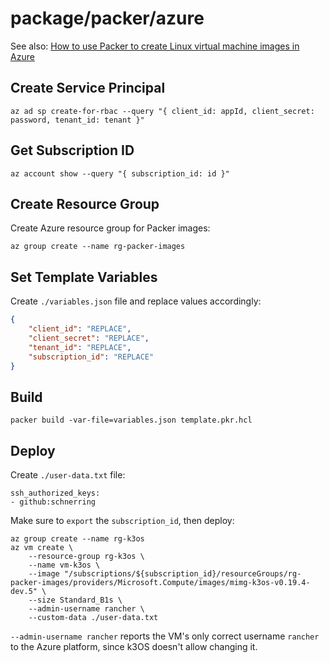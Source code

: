 # package/packer/azure

See also: [How to use Packer to create Linux virtual machine images in Azure](https://docs.microsoft.com/en-us/azure/virtual-machines/linux/build-image-with-packer)

## Create Service Principal

``` shell
az ad sp create-for-rbac --query "{ client_id: appId, client_secret: password, tenant_id: tenant }"
```

## Get Subscription ID

``` shell
az account show --query "{ subscription_id: id }"
```

## Create Resource Group

Create Azure resource group for Packer images:

``` shell
az group create --name rg-packer-images
```

## Set Template Variables

Create `./variables.json` file and replace values accordingly:

``` json
{
    "client_id": "REPLACE",
    "client_secret": "REPLACE",
    "tenant_id": "REPLACE",
    "subscription_id": "REPLACE"
}
```

## Build

``` shell
packer build -var-file=variables.json template.pkr.hcl
```

## Deploy

Create `./user-data.txt` file:

``` text
ssh_authorized_keys:
- github:schnerring
```

Make sure to `export` the `subscription_id`, then deploy:

``` shell
az group create --name rg-k3os
az vm create \
    --resource-group rg-k3os \
    --name vm-k3os \
    --image "/subscriptions/${subscription_id}/resourceGroups/rg-packer-images/providers/Microsoft.Compute/images/mimg-k3os-v0.19.4-dev.5" \
    --size Standard_B1s \
    --admin-username rancher \
    --custom-data ./user-data.txt
```

`--admin-username rancher` reports the VM's only correct username `rancher` to the Azure platform, since k3OS doesn't allow changing it.
